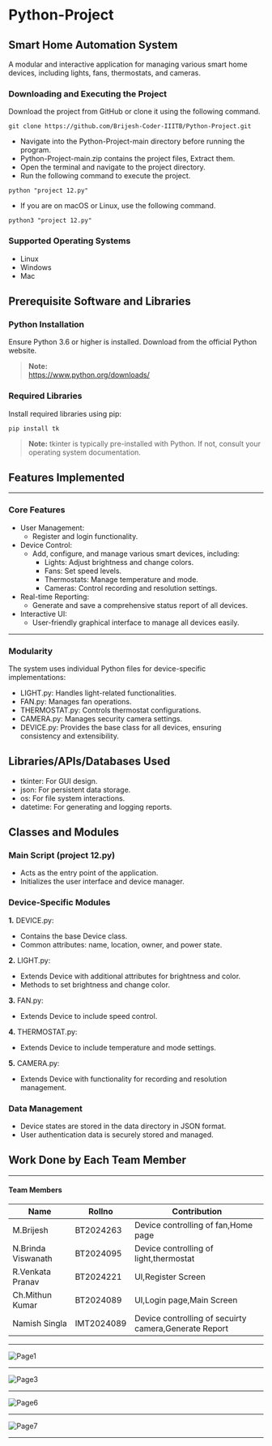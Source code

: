 
# Python-Project
## Smart Home Automation System
A modular and interactive application for managing various smart home devices, including lights, fans, thermostats, and cameras.

### Downloading and Executing the Project
Download the project from GitHub or clone it using the following command.

```
git clone https://github.com/Brijesh-Coder-IIITB/Python-Project.git
```

- Navigate into the Python-Project-main directory before running the program.
- Python-Project-main.zip contains the project files, Extract them.
- Open the terminal and navigate to the project directory.
- Run the following command to execute the project.

```
python "project 12.py"
```

- If you are on macOS or Linux, use the following command.

```
python3 "project 12.py"
```

### Supported Operating Systems
- Linux
- Windows
- Mac

## Prerequisite Software and Libraries
### Python Installation

Ensure Python 3.6 or higher is installed. Download from the official Python website.

>**Note:**  
https://www.python.org/downloads/

### Required Libraries
Install required libraries using pip:

```
pip install tk
```
>**Note:** tkinter is typically pre-installed with Python. If not, consult your operating system documentation.

## Features Implemented
---
### Core Features
- User Management:
  - Register and login functionality.
- Device Control:
  - Add, configure, and manage various smart devices, including:
    - Lights: Adjust brightness and change colors.
    - Fans: Set speed levels.
    - Thermostats: Manage temperature and mode.
    - Cameras: Control recording and resolution settings.
- Real-time Reporting:
  - Generate and save a comprehensive status report of all devices.
- Interactive UI:
  - User-friendly graphical interface to manage all devices easily.
---
### Modularity
The system uses individual Python files for device-specific implementations:

- LIGHT.py: Handles light-related functionalities.
- FAN.py: Manages fan operations.
- THERMOSTAT.py: Controls thermostat configurations.
- CAMERA.py: Manages security camera settings.
- DEVICE.py: Provides the base class for all devices, ensuring consistency and extensibility.
  
## Libraries/APIs/Databases Used
- tkinter: For GUI design.
- json: For persistent data storage.
- os: For file system interactions.
- datetime: For generating and logging reports.
## Classes and Modules
### Main Script (project 12.py)
- Acts as the entry point of the application.
- Initializes the user interface and device manager.
### Device-Specific Modules
**1.** DEVICE.py:

  - Contains the base Device class.
  - Common attributes: name, location, owner, and power state.
    
**2.** LIGHT.py:

  - Extends Device with additional attributes for brightness and color.
  - Methods to set brightness and change color.
    
**3.** FAN.py:

  - Extends Device to include speed control.
    
**4.** THERMOSTAT.py:

  - Extends Device to include temperature and mode settings.
    
**5.** CAMERA.py:

  - Extends Device with functionality for recording and resolution management.

### Data Management
- Device states are stored in the data directory in JSON format.
- User authentication data is securely stored and managed.
## Work Done by Each Team Member
---

#### Team Members

| Name   | Rollno       | Contribution  |
|------------|----------------|---------|
| M.Brijesh | BT2024263 | Device controlling of fan,Home page |
| N.Brinda Viswanath | BT2024095 | Device controlling of light,thermostat |
| R.Venkata Pranav | BT2024221| UI,Register Screen |
| Ch.Mithun Kumar | BT2024089 | UI,Login page,Main Screen |
| Namish Singla | IMT2024089 | Device controlling of secuirty camera,Generate Report |

---
![Page1](https://i.ibb.co/7gQ207S/Whats-App-Image-2024-12-09-at-10-29-37-AM-1.jpg)

---

![Page3](https://i.ibb.co/VB9NnHW/Whats-App-Image-2024-12-09-at-10-29-38-AM-1.jpg)

---

![Page6](https://i.ibb.co/KbV2xst/Whats-App-Image-2024-12-09-at-10-29-39-AM-1.jpg)

---

![Page7](https://i.ibb.co/bmtJ9fT/Whats-App-Image-2024-12-09-at-10-29-39-AM-2.jpg)

---
